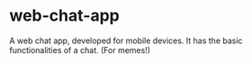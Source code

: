 # web-chat-app
A web chat app, developed for mobile devices. It has the basic functionalities of a chat. (For memes!)
